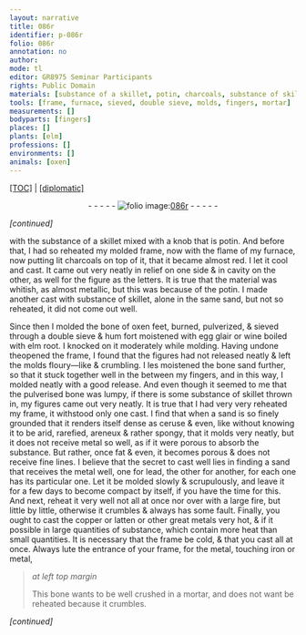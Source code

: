 ```yaml
---
layout: narrative
title: 086r
identifier: p-086r
folio: 086r
annotation: no
author:
mode: tl
editor: GR8975 Seminar Participants
rights: Public Domain
materials: [substance of a skillet, potin, charcoals, substance of skillet, bone of oxen feet, burned, pulverized, egg glair, wine boiled with elm root, bone sand, pulverised bone, ceruse, areneux, metal, lead, copper, latten, great metals, lute, iron, bone]
tools: [frame, furnace, sieved, double sieve, molds, fingers, mortar]
measurements: []
bodyparts: [fingers]
places: []
plants: [elm]
professions: []
environments: []
animals: [oxen]
---
```


<p><a href="{{ site.baseurl }}/translation/">[TOC]</a> | <a href="{{ site.baseurl }}/texts/p-086r_tc/" target="_blank">[diplomatic]</a></p><div class="folio" align="center">- - - - - <a href="http://gallica.bnf.fr/ark:/12148/btv1b10500001g/f177.image" target="_blank"><img src="https://cu-mkp.github.io/2017-workshop-edition/assets/photo-icon.png" alt="folio image: " style="display:inline-block; margin-bottom:-3px;"/>086r</a> - - - - - </div>  
 
*[continued]*
  
with the <span class="m">substance of a skillet</span> mixed with a knob that is <span class="m">potin</span>. And before that, I had so reheated my molded <span class="tl">frame</span>, now with the flame of my <span class="tl">furnace</span>, now putting lit <span class="m">charcoals</span> on top of it, that it became almost red. I let it cool and cast. It came out very neatly in relief on one side & in cavity on the other, as well for the figure as the letters. It is true that the material was whitish, as almost metallic, but this was because of the <span class="m">potin</span>. I made another cast with <span class="m">substance of skillet</span>, alone in the same sand, but not so reheated, it did not come out well.
 
Since then I molded the <span class="m">bone of <span class="al">oxen</span> feet, burned, pulverized</span>, & <span class="tl">sieved</span> through a <span class="tl">double sieve</span> & <span class="del">hum</span> <span class="del">fort</span> moistened with <span class="m">egg glair</span> or <span class="m">wine boiled with <span class="pa">elm</span> root</span>. I knocked on it moderately while molding. Having <span class="del">undone the</span>opened the <span class="tl">frame</span>, I found that the figures had not released neatly & left the <span class="tl">molds</span> floury—like & crumbling. I <span class="del">les</span> moistened the <span class="m">bone sand</span> further, so that it stuck together well <span class="del">in the </span> between my <span class="tl"><span class="bp">fingers</span></span>, and in this way, I molded neatly with a good release. And even though it seemed to me that the <span class="m">pulverised bone</span> was lumpy, if there is some <span class="m">substance of skillet</span> thrown in, my figures came out very neatly. It is true that I had very very reheated my <span class="tl">frame</span>, it withstood only one cast. I find that when a sand is so finely grounded that it renders itself dense as <span class="m">ceruse</span> & even, <span class="del">like</span> without knowing it to be arid, rarefied, <span class="m">areneux</span> & rather spongy, that it molds very neatly, but it does not receive <span class="m">metal</span> so well, as if it were porous to absorb the substance. But rather, once fat & even, it becomes porous & does not receive fine lines. I believe that the secret to cast well lies in finding a sand that receives the <span class="m">metal</span> well, one for <span class="m">lead</span>, the other for another, for each one has its particular one. Let it be molded slowly & scrupulously, and leave it for a few days to become compact by itself, if you have the time for this. And next, reheat it very well not all at once nor over with a large fire, but little by little, otherwise it crumbles & always has some fault. Finally, you ought to cast the <span class="m">copper</span> or <span class="m">latten</span> or other <span class="m">great metals</span> very hot, & if it possible in large quantities of substance, which contain more heat than small quantities. It is necessary that the <span class="tl">frame</span> be cold, & that you cast all at once. Always <span class="m">lute</span> the entrance of your <span class="tl">frame</span>, for the <span class="m">metal</span>, touching <span class="m">iron</span> or <span class="m">metal</span>, 
 
> *at left top margin*
> 
> 
>   This <span class="m">bone</span> wants to be well crushed in a <span class="tl">mortar</span>, and does not want be reheated because it crumbles.
 
*[continued]*
 
